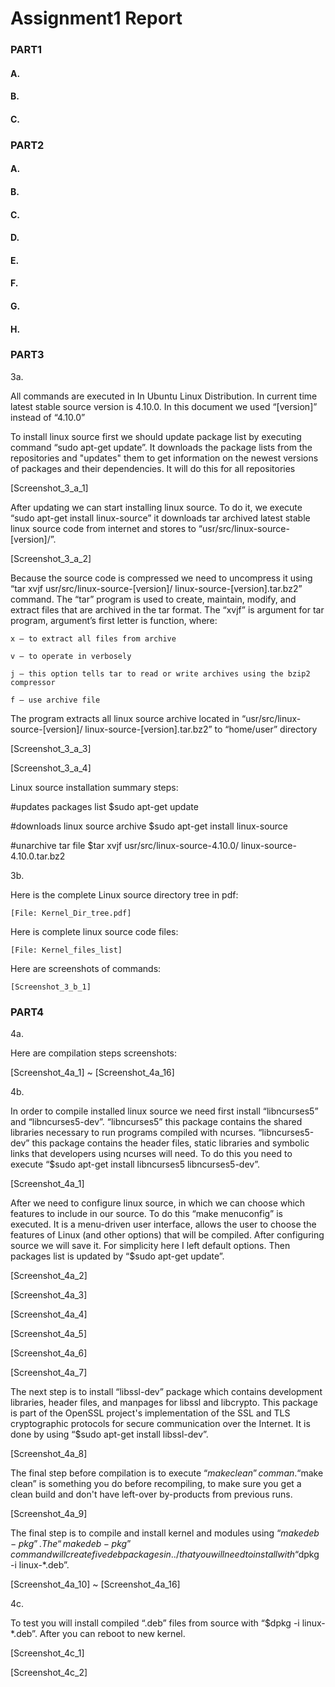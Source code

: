 # Assignment1 Report
### PART1
#### A.
#### B.
#### C.
### PART2
#### A.
#### B.
#### C.
#### D.
#### E.
#### F.
#### G.
#### H.
### PART3
3a.

All commands are executed in In Ubuntu Linux Distribution. In current time latest stable source version is 4.10.0. In this document we used “[version]” instead of “4.10.0”



To install linux source first we should update package list by executing command “sudo apt-get update”. It downloads the package lists from the repositories and "updates" them to get information on the newest versions of packages and their dependencies. It will do this for all repositories



[Screenshot_3_a_1]



After updating we can start  installing linux source. To do it, we execute “sudo apt-get install linux-source” it downloads tar archived latest stable linux source code from internet and stores to “usr/src/linux-source-[version]/”.



[Screenshot_3_a_2]



Because the source code is compressed we need to uncompress it using “tar xvjf usr/src/linux-source-[version]/ linux-source-[version].tar.bz2” command. The “tar” program is used to create, maintain, modify, and extract files that are archived in the tar format. The “xvjf”   is argument for tar program, argument’s first letter is function, where: 

	x – to extract all files from archive

	v – to operate in verbosely

	j – this option tells tar to read or write archives using the bzip2 compressor

	f – use archive file

The program extracts all linux source archive located in “usr/src/linux-source-[version]/ linux-source-[version].tar.bz2” to “home/user” directory



[Screenshot_3_a_3]

[Screenshot_3_a_4]



Linux source installation summary steps:

#updates packages list			$sudo apt-get update

#downloads linux source archive	$sudo apt-get install linux-source

#unarchive tar file			$tar xvjf usr/src/linux-source-4.10.0/ linux-source-4.10.0.tar.bz2



3b.

Here is the complete Linux source directory tree in pdf:

	[File: Kernel_Dir_tree.pdf]

Here is complete linux source code files: 

	[File: Kernel_files_list]

Here are screenshots of commands:

	[Screenshot_3_b_1]


### PART4
4a.

Here are compilation steps screenshots:

[Screenshot_4a_1] ~ [Screenshot_4a_16]



4b.

In order to compile installed linux source we need first install “libncurses5” and “libncurses5-dev”. “libncurses5” this package contains the shared libraries necessary to run programs compiled with ncurses. “libncurses5-dev” this package contains the header files, static libraries and symbolic links that developers using ncurses will need. To do this you need to execute “$sudo apt-get install libncurses5 libncurses5-dev”.

[Screenshot_4a_1]

After we need to configure linux source, in which we can choose which features to include in our source. To do this “make menuconfig” is executed. It is a menu-driven user interface, allows the user to choose the features of Linux (and other options) that will be compiled. After configuring source we will save it. For simplicity here I left default options. Then packages list is updated by “$sudo apt-get update”.



[Screenshot_4a_2]

[Screenshot_4a_3]

[Screenshot_4a_4]

[Screenshot_4a_5]

[Screenshot_4a_6]

[Screenshot_4a_7]



The next step is to install “libssl-dev” package which contains development libraries, header files, and manpages for libssl and libcrypto. This package is part of the OpenSSL project's implementation of the SSL and TLS cryptographic protocols for secure communication over the Internet. It is done by using “$sudo apt-get install libssl-dev”.



[Screenshot_4a_8]



The final step before compilation is to execute “$make clean” comman. “$make clean” is something you do before recompiling, to make sure you get a clean build and don't have left-over by-products from previous runs. 



[Screenshot_4a_9]



The final step is to compile and install kernel and modules using “$make deb-pkg”. The “make deb-pkg” command will create five deb packages in ../ that you will need to install with “$dpkg -i linux-*.deb”. 



[Screenshot_4a_10] ~ [Screenshot_4a_16]



4c.

To test you will install compiled “.deb” files from source with “$dpkg -i linux-*.deb”. After you can reboot to new kernel.



[Screenshot_4c_1]

[Screenshot_4c_2]
